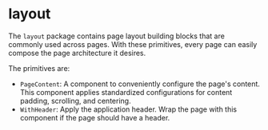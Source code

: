 # layout

The `layout` package contains page layout building blocks that are commonly used
across pages. With these primitives, every page can easily compose the page
architecture it desires.

The primitives are:

- `PageContent`: A component to conveniently configure the page's content. This
  component applies standardized configurations for content padding, scrolling,
  and centering.
- `WithHeader`: Apply the application header. Wrap the page with this component
  if the page should have a header.
